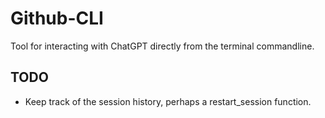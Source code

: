 # Github-CLI
Tool for interacting with ChatGPT directly from the terminal commandline.

## TODO
- Keep track of the session history, perhaps a restart_session function.
